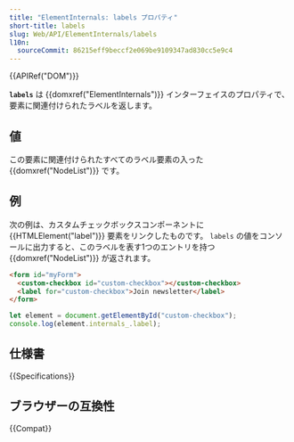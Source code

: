 ```yaml
---
title: "ElementInternals: labels プロパティ"
short-title: labels
slug: Web/API/ElementInternals/labels
l10n:
  sourceCommit: 86215eff9beccf2e069be9109347ad830cc5e9c4
---
```


{{APIRef("DOM")}}

**`labels`** は {{domxref("ElementInternals")}} インターフェイスのプロパティで、要素に関連付けられたラベルを返します。

## 値

この要素に関連付けられたすべてのラベル要素の入った {{domxref("NodeList")}} です。

## 例

次の例は、カスタムチェックボックスコンポーネントに {{HTMLElement("label")}} 要素をリンクしたものです。
`labels` の値をコンソールに出力すると、このラベルを表す1つのエントリを持つ {{domxref("NodeList")}} が返されます。

```html
<form id="myForm">
  <custom-checkbox id="custom-checkbox"></custom-checkbox>
  <label for="custom-checkbox">Join newsletter</label>
</form>
```

```js
let element = document.getElementById("custom-checkbox");
console.log(element.internals_.label);
```

## 仕様書

{{Specifications}}

## ブラウザーの互換性

{{Compat}}
